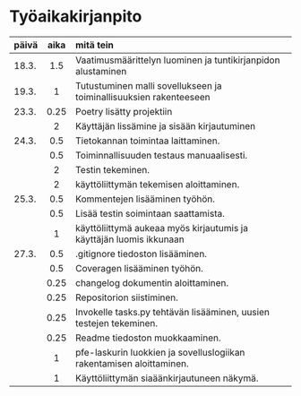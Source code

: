 # Työaikakirjanpito

| päivä | aika | mitä tein  |
| :-----|:----:|:-----|
| 18.3. | 1.5  | Vaatimusmäärittelyn luominen ja tuntikirjanpidon alustaminen |
| 19.3. |  1   | Tutustuminen malli sovellukseen ja toiminallisuuksien rakenteeseen |
| 23.3. | 0.25 | Poetry lisätty projektiin |
|       |  2   | Käyttäjän lissämine ja sisään kirjautuminen |
| 24.3. | 0.5  | Tietokannan toimintaa laittaminen. |
|       | 0.5  | Toiminnallisuuden testaus manuaalisesti. |
|       |  2   | Testin tekeminen. |
|       |  2   | käyttöliittymän tekemisen aloittaminen. |
| 25.3. | 0.5  | Kommentejen lisääminen työhön. |
|       | 0.5  | Lisää testin soimintaan saattamista. |
|       |  1   | käyttöliittymä aukeaa myös kirjautumis ja käyttäjän luomis ikkunaan |
| 27.3. | 0.5  | .gitignore tiedoston lisääminen. |
|       | 0.5  | Coveragen lisääminen työhön. |
|       | 0.25 | changelog dokumentin aloittaminen. |
|       | 0.25 | Repositorion siistiminen. |
|       | 0.25 | Invokelle tasks.py tehtävän lisääminen, uusien testejen tekeminen. |
|       | 0.25 | Readme tiedoston muokkaaminen. |
|       |  1   | pfe-laskurin luokkien ja sovelluslogiikan rakentamisen aloittaminen. |
|       |  1   | Käyttöliittymän siaäänkirjautuneen näkymä. |